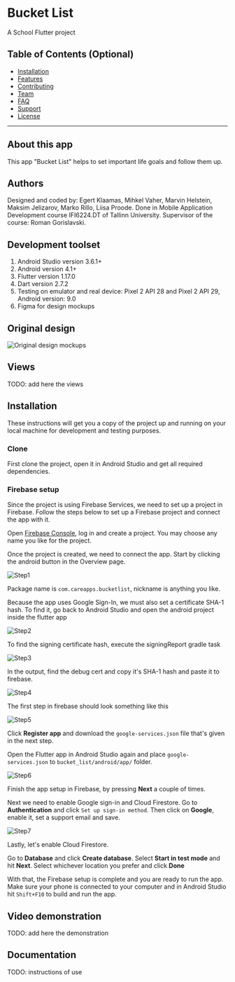 # Bucket List
A School Flutter project

## Table of Contents (Optional)

- [Installation](#installation)
- [Features](#features)
- [Contributing](#contributing)
- [Team](#team)
- [FAQ](#faq)
- [Support](#support)
- [License](#license)
---


## About this app
This app "Bucket List" helps to set important life goals and follow them up.

## Authors
Designed and coded by: Egert Klaamas, Mihkel Vaher, Marvin Helstein, Maksim Jelizarov, Marko Rillo, Liisa Proode. Done in Mobile Application Development course IFI6224.DT of Tallinn University. Supervisor of the course: Roman Gorislavski.

## Development toolset
1. Android Studio version 3.6.1+
2. Android version 4.1+
3. Flutter version 1.17.0
4. Dart version 2.7.2
5. Testing on emulator and real device: Pixel 2 API 28 and Pixel 2 API 29, Android version: 9.0
6. Figma for design mockups

## Original design
![Original design mockups](/docs/Bucket_list_mobile_app_initial_design.png?raw=true)

## Views
TODO: add here the views

## Installation
These instructions will get you a copy of the project up and running on your local machine for development and testing purposes.

### Clone
First clone the project, open it in Android Studio and get all required dependencies.

### Firebase setup
Since the project is using Firebase Services, we need to set up a project in Firebase.
Follow the steps below to set up a Firebase project and connect the app with it.

Open [Firebase Console](https://console.firebase.google.com/),
log in and create a project.
You may choose any name you like for the project.

Once the project is created, we need to connect the app.
Start by clicking the android button in the Overview page.

![Step1](/docs/step1.jpg?raw=true)

Package name is `com.careapps.bucketlist`, nickname is anything you like.

Because the app uses Google Sign-In, we must also set a certificate SHA-1 hash.
To find it, go back to Android Studio and open the android project inside the flutter app

![Step2](/docs/step2.jpg?raw=true)

To find the signing certificate hash, execute the signingReport gradle task

![Step3](/docs/step3.jpg?raw=true)

In the output, find the debug cert and copy it's SHA-1 hash and paste it to firebase.

![Step4](/docs/step4.jpg?raw=true)

The first step in firebase should look something like this

![Step5](/docs/step5.jpg?raw=true)

Click **Register app** and download the `google-services.json` file that's given in the next step.

Open the Flutter app in Android Studio again and place `google-services.json` to `bucket_list/android/app/` folder.

![Step6](/docs/step6.jpg?raw=true)

Finish the app setup in Firebase, by pressing **Next** a couple of times.

Next we need to enable Google sign-in and Cloud Firestore.
Go to **Authentication** and click `Set up sign-in method`.
Then click on **Google**, enable it, set a support email and save.

![Step7](/docs/step7.jpg?raw=true)

Lastly, let's enable Cloud Firestore.

Go to **Database** and click **Create database**.
Select **Start in test mode** and hit **Next**.
Select whichever location you prefer and click **Done**

With that, the Firebase setup is complete and you are ready to run the app.
Make sure your phone is connected to your computer and in Android Studio hit `Shift+F10` to build and run the app.

## Video demonstration
TODO: add here the demonstration

## Documentation
TODO: instructions of use